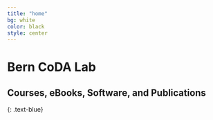 ```yaml
---
title: "home"
bg: white
color: black
style: center
---
```

# Bern CoDA Lab
## Courses, eBooks, Software, and Publications
{: .text-blue}
